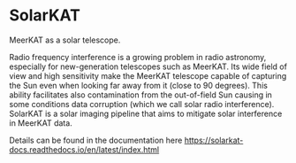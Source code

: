 # SolarKAT
MeerKAT as a solar telescope.  

Radio frequency interference is a growing problem in radio astronomy, especially for new-generation telescopes such as MeerKAT. Its wide field of view and high sensitivity make the MeerKAT telescope capable of capturing the Sun even when looking far away from it (close to 90 degrees). This ability facilitates also contamination from the out-of-field Sun causing in some conditions data corruption (which we call solar radio interference). SolarKAT is a solar imaging pipeline that aims to mitigate solar interference in MeerKAT data.

Details can be found in the documentation here https://solarkat-docs.readthedocs.io/en/latest/index.html
